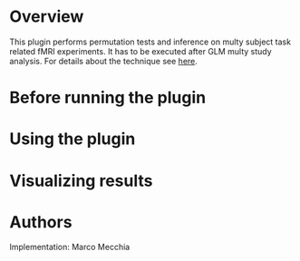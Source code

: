 # Overview #

This plugin performs permutation tests and inference on multy subject task related fMRI experiments. It has to be executed after GLM multy study analysis. For details about the technique see [here](http://www.sciencedirect.com/science/article/pii/S1053811914000913/ "Reference").

# Before running the plugin #


# Using the plugin #

# Visualizing results #

# Authors #
Implementation: Marco Mecchia
